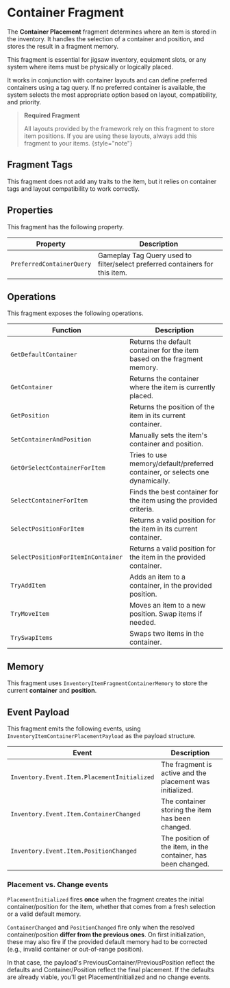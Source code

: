 # Container Fragment
<primary-label ref="inventory"/>

The **Container Placement** fragment determines where an item is stored in the inventory. It handles the selection of a 
container and position, and stores the result in a fragment memory.

This fragment is essential for jigsaw inventory, equipment slots, or any system where items must be physically or 
logically placed.

It works in conjunction with container layouts and can define preferred containers using a tag query. If no preferred 
container is available, the system selects the most appropriate option based on layout, compatibility, and priority.

> **Required Fragment**
> 
> All layouts provided by the framework rely on this fragment to store item positions. If you are using these layouts, 
> always add this fragment to your items.
{style="note"}

## Fragment Tags
This fragment does not add any traits to the item, but it relies on container tags and layout compatibility to work correctly.

## Properties
This fragment has the following property.

| Property                  | Description                                                                  |
|---------------------------|------------------------------------------------------------------------------|
| `PreferredContainerQuery` | Gameplay Tag Query used to filter/select preferred containers for this item. |

## Operations
This fragment exposes the following operations.

| Function                           | Description                                                                  |
|------------------------------------|------------------------------------------------------------------------------|
| `GetDefaultContainer`              | Returns the default container for the item based on the fragment memory.     |
| `GetContainer`                     | Returns the container where the item is currently placed.                    |
| `GetPosition`                      | Returns the position of the item in its current container.                   |
| `SetContainerAndPosition`          | Manually sets the item's container and position.                             |
| `GetOrSelectContainerForItem`      | Tries to use memory/default/preferred container, or selects one dynamically. |
| `SelectContainerForItem`           | Finds the best container for the item using the provided criteria.           |
| `SelectPositionForItem`            | Returns a valid position for the item in its current container.              |
| `SelectPositionForItemInContainer` | Returns a valid position for the item in the provided container.             |
| `TryAddItem`                       | Adds an item to a container, in the provided position.                       |
| `TryMoveItem`                      | Moves an item to a new position. Swap items if needed.                       |
| `TrySwapItems`                     | Swaps two items in the container.                                            |

## Memory
This fragment uses `InventoryItemFragmentContainerMemory` to store the current **container** and **position**.

## Event Payload
This fragment emits the following events, using `InventoryItemContainerPlacementPayload` as the payload structure.

| Event                                       | Description                                                   |
|---------------------------------------------|---------------------------------------------------------------|
| `Inventory.Event.Item.PlacementInitialized` | The fragment is active and the placement was initialized.     |
| `Inventory.Event.Item.ContainerChanged`     | The container storing the item has been changed.              |
| `Inventory.Event.Item.PositionChanged`      | The position of the item, in the container, has been changed. |

### Placement vs. Change events
`PlacementInitialized` fires **once** when the fragment creates the initial container/position for the item, whether that 
comes from a fresh selection or a valid default memory.

`ContainerChanged` and `PositionChanged` fire only when the resolved container/position **differ from the previous ones**. 
On first initialization, these may also fire if the provided default memory had to be corrected (e.g., invalid container 
or out-of-range position). 

In that case, the payload's PreviousContainer/PreviousPosition reflect the defaults and Container/Position reflect the 
final placement. If the defaults are already viable, you'll get PlacementInitialized and no change events.